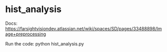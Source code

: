 # hist_analysis

Docs:
https://farsightvisiondev.atlassian.net/wiki/spaces/SD/pages/33488898/Image+preprocessing

Run the code:
python hist_analysis.py
